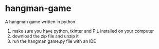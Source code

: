 # hangman-game
A hangman game written in python
1. make sure you have python, tkinter and PIL installed on your computer
2. download the zip file and unzip it
3. run the hangman game.py file with an IDE
